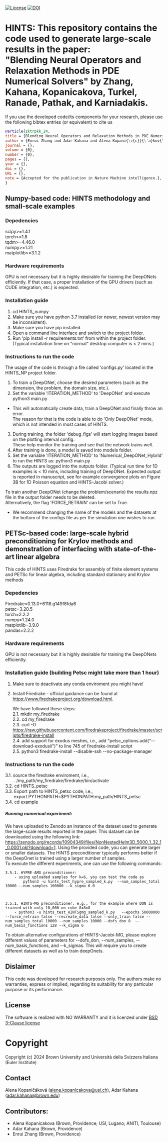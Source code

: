[![License](https://img.shields.io/badge/License-BSD%203--Clause-blue.svg)](https://opensource.org/licenses/BSD-3-Clause)
[![DOI](https://zenodo.org/badge/841994693.svg)](https://zenodo.org/doi/10.5281/zenodo.13321073)

# HINTS: This repository contains the code used to generate large-scale results in the paper: <br> **"Blending Neural Operators and Relaxation Methods in PDE Numerical Solvers" by Zhang, Kahana, Kopanicakova, Turkel, Ranade, Pathak, and Karniadakis.**<br> 

If you use the developed code/its components for your research, please use the following bibtex entries (or equivalent) to cite us
```bibtex
@article{zktrpkk_24,
title = {Blending Neural Operators and Relaxation Methods in PDE Numerical Solvers},
author = {Enrui Zhang and Adar Kahana and Alena Kopani{\v{c}}{\'a}kov{\'a} and Eli Turkel and Rishikesh Ranade and Jay Pathak and George Em Karniadakis},
journal = {},
volume = {0},
number = {0},
pages = {},
year = {},
doi = {},
URL = {},
note = {Accepted for the publication in Nature Machine intelligence.},
}
```

## Numpy-based code: HINTS methodology and small-scale examples

### Depedencies
scipy>=1.4.1 <br>
torch>=1.8 <br>
tqdm>=4.46.0 <br>
numpy>=1.21 <br>
matplotlib>=3.1.2 <br>


### Hardware requirements
GPU is not necessary but it is highly desirable for training the DeepONets efficiently.
If that case, a proper installation of the GPU drivers (such as CUDE integration, etc.) is expected.


### Installation guide 
1. cd HINTS_numpy <br>
2. Make sure you have python 3.7 installed (or newer, newest version may be inconsistent). <br>
3. Make sure you have pip installed. <br>
4. Open a command line interface and switch to the project folder. <br>
5. Run 'pip install -r requirements.txt' from within the project folder. (Typical installation time on "normal" desktop computer is < 2 mins.) <br>


### Instructions to run the code
The usage of the code is through a file called 'configs.py' located in the HINTS_NP project folder. <br>
1. To train a DeepONet, choose the desired parameters (such as the dimension, the problem, the domain size, etc.). <br>
2. Set the variable 'ITERATION_METHOD' to 'DeepONet' and execute python3 main.py <br>
* This will automatically create data, train a DeepONet and finally throw an error. <br>
The reason for that is the code is able to do 'Only DeepONet' mode, which is not intended in most cases of HINTS. <br>
3. During training, the folder 'debug_figs' will start logging images based on the plotting interval config. <br>
These help monitor the training and see that the network trains well. <br>
4. After training is done, a model is saved into models folder. <br>
5. Set the variable 'ITERATION_METHOD' to 'Numerical_DeepONet_Hybrid' to run the HINTS as: python3 main.py <br>
6. The outputs are logged into the outputs folder. (Typical run time for 1D examples is < 10 mins, including training of DeepONet. Expected output is reported in manuscript, see for example convergence plots on Figure 3B for 1D Poisson equation and HINTS-Jacobi solver.) <br>

To train another DeepONet (change the problem/scenario) the results.npz file in the output folder needs to be deleted. <br>
Alternatively, the flag 'FORCE_RETRAIN' can be set to True. <br>

* We recommend changing the name of the models and the datasets at the bottom of the configs file as per the simulation one wishes to run. 

## PETSc-based code: large-scale hybrid preconditioning for Krylov methods and demonstration of interfacing with state-of-the-art linear algebra
This code of HINTS uses Firedrake for assembly of finite element systems and PETSc for linear algebra, including standard stationary and Krylov methods

### Depedencies
Firedrake=0.13.0+6118.g149f8fda6 <br>
petsc=3.20.5 <br>
torch=2.2.2 <br>
numpy=1.24.0 <br>
matplotlib=3.9.0 <br>
pandas=2.2.2 <br>


### Hardware requirements
GPU is not necessary but it is highly desirable for training the DeepONets efficiently.


### Installation guide (building Petsc might take more than 1 hour)
1. Make sure to deactivate any conda enviroment you might have!
2. Install Firedrake - official guidance can be found at https://www.firedrakeproject.org/download.html.
   
	We have followed these steps: <br>
	2.1. mkdir my_firedrake <br>
 	2.2. cd my_firedrake <br>
	2.3. curl -O https://raw.githubusercontent.com/firedrakeproject/firedrake/master/scripts/firedrake-install <br>
	2.4. add support for exodus meshes, i.e., add  "petsc_options.add("--download-exodusii")" to line 745 of firedrake-install script <br>
	2.5. python3 firedrake-install --disable-ssh --no-package-manager <br>


### Instructions to run the code
3.1. source the firedrake enviroment, i.e., <br> 
	&nbsp;&nbsp;&nbsp;&nbsp;&nbsp;&nbsp;  . /my_path/my_firedrake/firedrake/bin/activate <br>
3.2. cd HINTS_petsc <br>
3.3. Export path to HINTS_petsc code, i.e.,   <br> 
	&nbsp;&nbsp;&nbsp;&nbsp;&nbsp;&nbsp; export PYTHONPATH=$PYTHONPATH:my_path/HINTS_petsc <br>
3.4. cd example <br>


##### Running numerical experiment: 
We have uploaded to Zenodo an instance of the dataset used to generate the large-scale results reported in the paper. 
This dataset can be downloaded using the following link: https://zenodo.org/records/10904349/files/NonNestedHelm3D_5000_1_32_1_0.0001.pkl?download=1. 
Using the provided code, you can generate larger or smaller datasets. The HINTS preconditioner typically performs better if the DeepOnet is trained using a larger number of samples. <br>
To execute the different experiments, one can use the following commands: 
			

	3.5.1. HYPRE-AMG preconditioner: 
		- using uploaded samples for k=6, you can test the code as
			python3 -u hints_test_hypre_sampled_k.py  --num_samples_total 10000 --num_samples 100000 --k_sigma 6.0 



	3.5.1. HINTS-MG preconditioner, e.g., for the example where DON is trained with only 10,000 on cube 8x8x8 
		- python3 -u hints_test_HINTSgmg_sampled_k.py   --epochs 50000000 --force_retrain false --recreate_data false --only_train false --num_samples_total 10000 --num_samples 10000 --dofs_don 8  --num_basis_functions 128 --k_sigma 6


To obtain alternative configurations of HINTS-Jacobi-MG, please explore different values of parameters for --dofs_don, --num_samples, --num_basis_functions, and --k_sigmas. This will require you to create different datasets as well as to train deepOnets.

## Dislaimer
This code was developed for research purposes only. The authors make no warranties, express or implied, regarding its suitability for any particular purpose or its performance.

## License
The software is realized with NO WARRANTY and it is licenzed under [BSD 3-Clause license](https://opensource.org/licenses/BSD-3-Clause)

# Copyright
Copyright (c) 2024 Brown University and Università della Svizzera Italiana (Euler Institute)


## Contact
Alena Kopaničáková (<alena.kopanicakova@usi.ch>), 
Adar Kahana (<adar.kahana@brown.edu>)


## Contributors: 
* Alena Kopanicakova (Brown, Providence; USI, Lugano; ANITI, Toulouse)
* Adar Kahana (Brown, Providence)
* Enrui Zhang (Brown, Providence)

